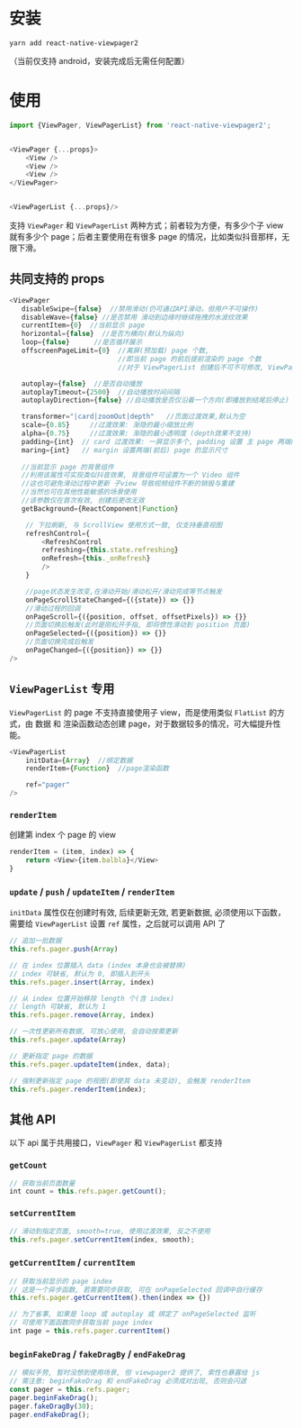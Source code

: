 # 安装

`yarn add react-native-viewpager2`

（当前仅支持 android，安装完成后无需任何配置）

# 使用

```js
import {ViewPager, ViewPagerList} from 'react-native-viewpager2';


<ViewPager {...props}>
    <View />
    <View />
    <View />
</ViewPager>


<ViewPagerList {...props}/>
```

支持 `ViewPager` 和 `ViewPagerList` 两种方式；前者较为方便，有多少个子 view 就有多少个 page；后者主要使用在有很多 page 的情况，比如类似抖音那样，无限下滑。

## 共同支持的 props

```js
<ViewPager 
   disableSwipe={false}  //禁用滑动(仍可通过API滑动，但用户不可操作)
   disableWave={false} //是否禁用 滑动到边缘时继续拖拽的水波纹效果
   currentItem={0}  //当前显示 page
   horizontal={false}  //是否为横向(默认为纵向)
   loop={false}      //是否循环展示
   offscreenPageLimit={0}  //离屏(预加载) page 个数, 
                           //即当前 page 的前后提前渲染的 page 个数
                           //对于 ViewPagerList 创建后不可不可修改, ViewPager 无此限制

   autoplay={false}  //是否自动播放
   autoplayTimeout={2500}  //自动播放时间间隔
   autoplayDirection={false} //自动播放是否仅沿着一个方向(即播放到结尾后停止)

   transformer="|card|zoomOut|depth"   //页面过渡效果,默认为空
   scale={0.85}     //过渡效果: 渐隐的最小缩放比例
   alpha={0.75}     //过渡效果: 渐隐的最小透明度 (depth效果不支持)
   padding={int}  // card 过渡效果: 一屏显示多个, padding 设置 主 page 两端间距
   maring={int}   // margin 设置两端(前后) page 的显示尺寸
   
   //当前显示 page 的背景组件
   //利用该属性可实现类似抖音效果, 背景组件可设置为一个 Video 组件
   //这也可避免滑动过程中更新 子view 导致视频组件不断的销毁与重建
   //当然也可在其他性能敏感的场景使用
   //该参数仅在首次有效, 创建后更改无效
   getBackground={ReactComponent|Function} 

    // 下拉刷新, 与 ScrollView 使用方式一致, 仅支持垂直视图
    refreshControl={
        <RefreshControl
        refreshing={this.state.refreshing}
        onRefresh={this._onRefresh}
        />
    }

    //page状态发生改变,在滑动开始/滑动松开/滑动完成等节点触发
    onPageScrollStateChanged={({state}) => {}}  
    //滑动过程的回调
    onPageScroll={({position, offset, offsetPixels}) => {}}
    //页面切换后触发(此时是刚松开手指, 即将惯性滑动到 position 页面)
    onPageSelected={({position}) => {}}
    //页面切换完成后触发
    onPageChanged={({position}) => {}}
/>
```

## `ViewPagerList` 专用

`ViewPagerList` 的 page 不支持直接使用子 view，而是使用类似 `FlatList` 的方式，由 数据 和 渲染函数动态创建 page，对于数据较多的情况，可大幅提升性能。

```js
<ViewPagerList
    initData={Array}  //绑定数据
    renderItem={Function}  //page渲染函数

    ref="pager"
/>
```

### `renderItem`

创建第 index 个 page 的 view

```js
renderItem = (item, index) => {
    return <View>{item.balbla}</View>
}
```

### `update` / `push` / `updateItem` / `renderItem`

`initData` 属性仅在创建时有效, 后续更新无效, 若更新数据, 必须使用以下函数，需要给 `ViewPagerList` 设置 `ref` 属性，之后就可以调用 API 了

```js
// 追加一批数据
this.refs.pager.push(Array)

// 在 index 位置插入 data (index 本身也会被替换)
// index 可缺省, 默认为 0, 即插入到开头
this.refs.pager.insert(Array, index)

// 从 index 位置开始移除 length 个(含 index)
// length 可缺省, 默认为 1
this.refs.pager.remove(Array, index)

// 一次性更新所有数据, 可放心使用, 会自动按需更新
this.refs.pager.update(Array)

// 更新指定 page 的数据
this.refs.pager.updateItem(index, data);

// 强制更新指定 page 的视图(即使其 data 未变动), 会触发 renderItem
this.refs.pager.renderItem(index);
```

## 其他 API

以下 api 属于共用接口，`ViewPager` 和 `ViewPagerList` 都支持

### `getCount`

```js
// 获取当前页面数量
int count = this.refs.pager.getCount();
```

### `setCurrentItem`

```js
// 滑动到指定页面, smooth=true, 使用过渡效果, 反之不使用
this.refs.pager.setCurrentItem(index, smooth);
```

### `getCurrentItem` / `currentItem`

```js
// 获取当前显示的 page index
// 这是一个异步函数, 若需要同步获取, 可在 onPageSelected 回调中自行缓存
this.refs.pager.getCurrentItem().then(index => {})

// 为了省事, 如果是 loop 或 autoplay 或 绑定了 onPageSelected 监听
// 可使用下面函数同步获取当前 page index
int page = this.refs.pager.currentItem()
```

### `beginFakeDrag` / `fakeDragBy` / `endFakeDrag`

```js
// 模拟手势, 暂时没想到使用场景, 但 viewpager2 提供了, 索性也暴露给 js
// 需注意: beginFakeDrag 和 endFakeDrag 必须成对出现, 否则会闪退
const pager = this.refs.pager;
pager.beginFakeDrag();
pager.fakeDragBy(30);
pager.endFakeDrag();
```